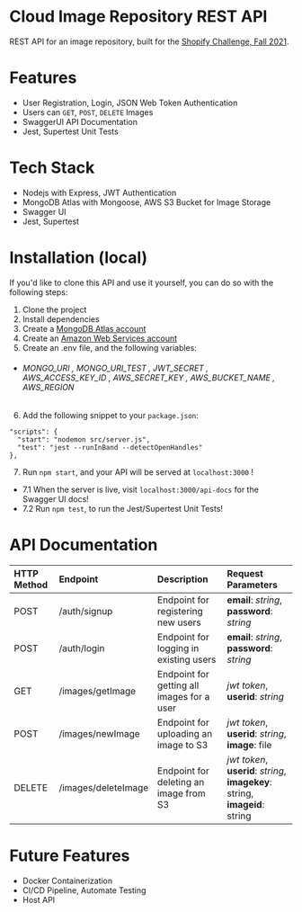 # Cloud Image Repository REST API

REST API for an image repository, built for the [Shopify Challenge, Fall 2021](https://docs.google.com/document/d/1ZKRywXQLZWOqVOHC4JkF3LqdpO3Llpfk_CkZPR8bjak/edit). <br/>

# Features

  - User Registration, Login, JSON Web Token Authentication
  - Users can ```GET```, ```POST```, ```DELETE``` Images
  - SwaggerUI API Documentation
  - Jest, Supertest Unit Tests

# Tech Stack

- Nodejs with Express, JWT Authentication <br/>
- MongoDB Atlas with Mongoose, AWS S3 Bucket for Image Storage <br/>
- Swagger UI <br/>
- Jest, Supertest <br/>

# Installation (local)

If you'd like to clone this API and use it yourself, you can do so with the following steps:

1. Clone the project
2. Install dependencies
3. Create a [MongoDB Atlas account](https://account.mongodb.com/account/register?nds=true)
4. Create an [Amazon Web Services account](https://portal.aws.amazon.com/billing/signup#/start)
5. Create an .env file, and the following variables: 
  - ###### MONGO_URI , MONGO_URI_TEST , JWT_SECRET , AWS_ACCESS_KEY_ID , AWS_SECRET_KEY , AWS_BUCKET_NAME , AWS_REGION
6. Add the following snippet to your ```package.json```:
  ```
  "scripts": {
    "start": "nodemon src/server.js",
    "test": "jest --runInBand --detectOpenHandles"
  },
  ```
7. Run ```npm start```, and your API will be served at ```localhost:3000``` !
  - 7.1 When the server is live, visit ```localhost:3000/api-docs``` for the Swagger UI docs!
  - 7.2 Run ```npm test```, to run the Jest/Supertest Unit Tests!
  
# API Documentation

| HTTP Method   | Endpoint            | Description                                | Request Parameters
|:--------------|:--------------------|:-------------------------------------------|:--------------------------------------------
| POST          | /auth/signup        | Endpoint for registering new users         | **email**: _string_, **password**: _string_
| POST          | /auth/login         | Endpoint for logging in existing users     | **email**: _string_, **password**: _string_
| GET           | /images/getImage    | Endpoint for getting all images for a user | _*jwt token*_, **userid**: _string_
| POST          | /images/newImage    | Endpoint for uploading an image to S3      | _*jwt token*_, **userid**: _string_, **image**: file
| DELETE        | /images/deleteImage | Endpoint for deleting an image from S3     | _*jwt token*_, **userid**: _string_, **imagekey**: string, <br/> **imageid**: string

# Future Features

  - Docker Containerization
  - CI/CD Pipeline, Automate Testing
  - Host API
